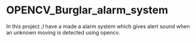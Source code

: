 # OPENCV_Burglar_alarm_system
In this project ,I have a made a alarm system which gives alert sound when an unknown moving is detected using opencv.
